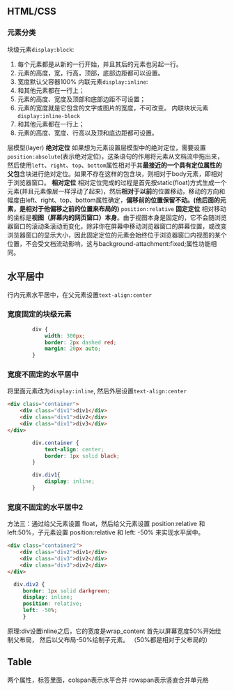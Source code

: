 ## HTML/CSS ##
### 元素分类 ###
块级元素`display:block`:
1. 每个元素都是从新的一行开始，并且其后的元素也另起一行。
2. 元素的高度，宽，行高，顶部，底部边距都可以设置。
3. 宽度默认父容器100%
内联元素`display:inline`:
1. 和其他元素都在一行上；
2. 元素的高度、宽度及顶部和底部边距不可设置；
3. 元素的宽度就是它包含的文字或图片的宽度，不可改变。
内联块状元素`display:inline-block`
1. 和其他元素都在一行上；
2. 元素的高度、宽度、行高以及顶和底边距都可设置。

层模型(layer)
**绝对定位**
如果想为元素设置层模型中的绝对定位，需要设置`position:absolute`(表示绝对定位)，这条语句的作用将元素从文档流中拖出来，然后使用`left`、`right`、`top`、`bottom`属性相对于其**最接近的一个具有定位属性的父包**含块进行绝对定位。如果不存在这样的包含块，则相对于body元素，即相对于浏览器窗口。
**相对定位**
相对定位完成的过程是首先按static(float)方式生成一个元素(并且元素像层一样浮动了起来)，然后**相对于以前**的位置移动，移动的方向和幅度由left、right、top、bottom属性确定，**偏移前的位置保留不动。(他后面的元素，是相对于他偏移之前的位置来布局的)** `position:relative`
**固定定位**
相对移动的坐标是**视图（屏幕内的网页窗口）本身**。由于视图本身是固定的，它不会随浏览器窗口的滚动条滚动而变化，除非你在屏幕中移动浏览器窗口的屏幕位置，或改变浏览器窗口的显示大小，因此固定定位的元素会始终位于浏览器窗口内视图的某个位置，不会受文档流动影响，这与background-attachment:fixed;属性功能相同。

## 水平居中 ##
行内元素水平居中，在父元素设置`text-align:center`
### 宽度固定的块级元素 ###
```css
        div {
            width: 300px;
            border: 2px dashed red;
            margin: 20px auto;
        }
```

### 宽度不固定的水平居中 ###

将里面元素改为`display:inline`,
然后外层设置`text-align:center`
```html
<div class="container">
    <div class="div1">div1</div>
    <div class="div1">div2</div>
    <div class="div1">div3</div>
</div>
```
```css
        div.container {
            text-align: center;
            border: 1px solid black;
        }

        div.div1{
            display: inline;
        }
```
### 宽度不固定的水平居中2 ###
方法三：通过给父元素设置 float，然后给父元素设置 position:relative 和 left:50%，子元素设置 position:relative 和 left: -50% 来实现水平居中。

```html
<div class="container2">
    <div class="div2">div1</div>
    <div class="div3">div2</div>
    <div class="div3">div2</div>
</div>
```

```css
  div.div2 {
     border: 1px solid darkgreen;
     display: inline;
     position: relative;
     left: -50%;
     }
```
原理:div设置inline之后，它的宽度是wrap_content
首先以屏幕宽度50%开始绘制父布局，
然后以父布局-50%绘制子元素。
（50%都是相对于父布局的）


## Table ##
两个属性，<tr>标签里面，colspan表示水平合并<td>
rowspan表示竖直合并单元格 
